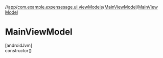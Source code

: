//[app](../../../index.md)/[com.example.expensesage.ui.viewModels](../index.md)/[MainViewModel](index.md)/[MainViewModel](-main-view-model.md)

# MainViewModel

[androidJvm]\
constructor()
